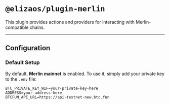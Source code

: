 # `@elizaos/plugin-merlin`

This plugin provides actions and providers for interacting with Merlin-compatible chains.

---

## Configuration

### Default Setup

By default, **Merlin mainnet** is enabled. To use it, simply add your private key to the `.env` file:

```env
BTC_PRIVATE_KEY_WIF=your-private-key-here
ADDRESS=your-address-here
BTCFUN_API_URL=https://api-testnet-new.btc.fun
